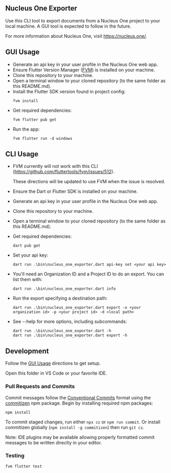 ## Nucleus One Exporter

Use this CLI tool to export documents from a Nucleus One project to your local
machine. A GUI tool is expected to follow in the future.

For more information about Nucleus One, visit https://nucleus.one/.

## GUI Usage
- Generate an api key in your user profile in the Nucleus One web app.
- Ensure Flutter Version Manager ([FVM](https://fvm.app/)) is installed on your machine.
- Clone this repository to your machine.
- Open a terminal window to your cloned repository (to the same folder as this
  README.md).
- Install the Flutter SDK version found in project config:
  ```
  fvm install
  ```
- Get required dependencies:
  ```
  fvm flutter pub get
  ```
- Run the app:
  ```
  fvm flutter run -d windows
  ```

## CLI Usage
- FVM currently will not work with this CLI (https://github.com/fluttertools/fvm/issues/512).

  These directions will be updated to use FVM when the issue is resolved.
- Ensure the Dart or Flutter SDK is installed on your machine.
- Generate an api key in your user profile in the Nucleus One web app.
- Clone this repository to your machine.
- Open a terminal window to your cloned repository (to the same folder as this
  README.md).
- Get required dependencies:
  ```
  dart pub get
  ```
- Set your api key:
  ```
  dart run .\bin\nucleus_one_exporter.dart api-key set <your api key>
  ```
- You'll need an Organization ID and a Project ID to do an export. You can list
  them with:
  ```
  dart run .\bin\nucleus_one_exporter.dart info
  ```
- Run the export specifying a destination path:
  ```
  dart run .\bin\nucleus_one_exporter.dart export -o <your organization id> -p <your project id> -d <local path>
  ```
- See --help for more options, including subcommands:
  ```
  dart run .\bin\nucleus_one_exporter.dart -h
  dart run .\bin\nucleus_one_exporter.dart export -h

  ```

## Development
Follow the [GUI Usage](#gui-usage) directions to get setup.

Open this folder in VS Code or your favorite IDE.

### Pull Requests and Commits

Commit messages follow the [Conventional
Commits](https://www.conventionalcommits.org/en/v1.0.0/) format using the
[commitizen](https://commitizen.github.io/cz-cli/) npm package. Begin by
installing required npm packages:
```
npm install
```

To commit staged changes, run either `npx cz` or `npm run commit`. Or install
commitizen globally (`npm install -g commitizen`) then run `git cz`.

Note: IDE plugins may be available allowing properly formatted commit messages
to be written direclty in your editor.

### Testing

```
fvm flutter test
```

